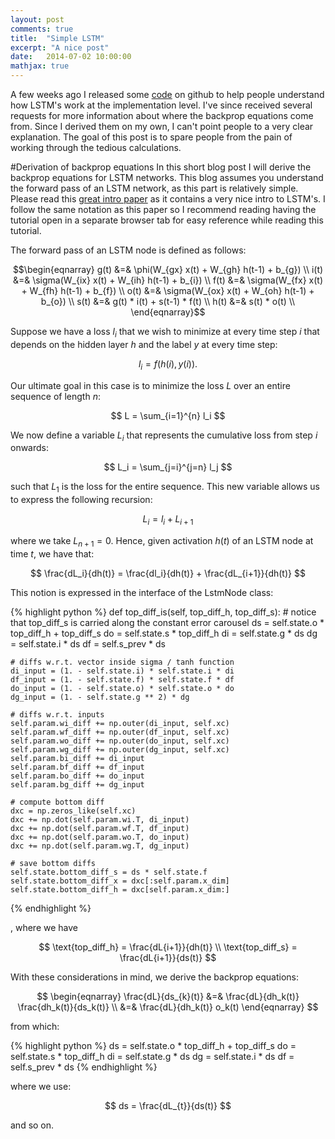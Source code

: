 ```yaml
---
layout: post
comments: true
title:  "Simple LSTM"
excerpt: "A nice post"
date:   2014-07-02 10:00:00
mathjax: true
---
```

A few weeks ago I released some [code](https://github.com/nicodjimenez/lstm) on github to help people understand how LSTM's work at the implementation level.  I've since received several requests for more information about where the backprop equations come from.  Since I derived them on my own, I can't point people to a very clear explanation.  The goal of this post is to spare people from the pain of working through the tedious calculations.

#Derivation of backprop equations
In this short blog post I will derive the backprop equations for LSTM networks. This blog assumes you understand the forward pass of an LSTM network, as this part is relatively simple.  Please read this [great intro paper](http://arxiv.org/abs/1506.00019) as it contains a very nice intro to LSTM's.  I follow the same notation as this paper so I recommend reading having the tutorial open in a separate browser tab for easy reference while reading this tutorial.

The forward pass of an LSTM node is defined as follows:

$$\begin{eqnarray}
g(t) &=& \phi(W_{gx} x(t) + W_{gh} h(t-1) + b_{g}) \\ 
i(t) &=& \sigma(W_{ix} x(t) + W_{ih} h(t-1) + b_{i}) \\ 
f(t) &=& \sigma(W_{fx} x(t) + W_{fh} h(t-1) + b_{f}) \\ 
o(t) &=& \sigma(W_{ox} x(t) + W_{oh} h(t-1) + b_{o}) \\ 
s(t) &=& g(t) * i(t) + s(t-1) * f(t)  \\ 
h(t) &=& s(t) * o(t) \\ 
\end{eqnarray}$$

Suppose we have a loss $l_i$ that we wish to minimize at every time step $i$ that depends on the hidden layer $h$ and the label $y$ at every time step: 

$$
l_i = f(h(i), y(i)).
$$

Our ultimate goal in this case is to minimize the loss $L$ over an entire sequence of length $n$:

$$
L = \sum_{i=1}^{n} l_i
$$

We now define a variable $L_i$ that represents the cumulative loss from step $i$ onwards:

$$
L_i = \sum_{j=i}^{j=n} l_j 
$$

such that $L_1$ is the loss for the entire sequence.  This new variable allows us to express the following recursion:

$$
L_i = l_i + L_{i+1}
$$

where we take $L_{n+1} = 0$.  Hence, given activation $h(t)$ of an LSTM node at time $t$, we have that:

$$
\frac{dL_i}{dh(t)} = \frac{dl_i}{dh(t)} + \frac{dL_{i+1}}{dh(t)}
$$

This notion is expressed in the interface of the LstmNode class:

{% highlight python %}
def top_diff_is(self, top_diff_h, top_diff_s):
    # notice that top_diff_s is carried along the constant error carousel
    ds = self.state.o * top_diff_h + top_diff_s
    do = self.state.s * top_diff_h
    di = self.state.g * ds
    dg = self.state.i * ds
    df = self.s_prev * ds

    # diffs w.r.t. vector inside sigma / tanh function
    di_input = (1. - self.state.i) * self.state.i * di 
    df_input = (1. - self.state.f) * self.state.f * df 
    do_input = (1. - self.state.o) * self.state.o * do 
    dg_input = (1. - self.state.g ** 2) * dg

    # diffs w.r.t. inputs
    self.param.wi_diff += np.outer(di_input, self.xc)
    self.param.wf_diff += np.outer(df_input, self.xc)
    self.param.wo_diff += np.outer(do_input, self.xc)
    self.param.wg_diff += np.outer(dg_input, self.xc)
    self.param.bi_diff += di_input
    self.param.bf_diff += df_input       
    self.param.bo_diff += do_input
    self.param.bg_diff += dg_input       

    # compute bottom diff
    dxc = np.zeros_like(self.xc)
    dxc += np.dot(self.param.wi.T, di_input)
    dxc += np.dot(self.param.wf.T, df_input)
    dxc += np.dot(self.param.wo.T, do_input)
    dxc += np.dot(self.param.wg.T, dg_input)

    # save bottom diffs
    self.state.bottom_diff_s = ds * self.state.f
    self.state.bottom_diff_x = dxc[:self.param.x_dim]
    self.state.bottom_diff_h = dxc[self.param.x_dim:]
{% endhighlight %}

, where we have

$$
\text{top_diff_h} = \frac{dL{i+1}}{dh(t)} \\ 
\text{top_diff_s} = \frac{dL{i+1}}{ds(t)}
$$

With these considerations in mind, we derive the backprop equations:

$$
\begin{eqnarray}
\frac{dL}{ds_{k}(t)} &=&  \frac{dL}{dh_k(t)} \frac{dh_k(t)}{ds_k(t)} \\ 
&=& \frac{dL}{dh_k(t)} o_k(t)
\end{eqnarray}
$$

from which:

{% highlight python %}
ds = self.state.o * top_diff_h + top_diff_s
do = self.state.s * top_diff_h
di = self.state.g * ds
dg = self.state.i * ds
df = self.s_prev * ds
{% endhighlight %}

where we use:

$$
ds = \frac{dL_{t}}{ds(t)}
$$

and so on.  
